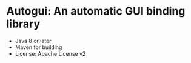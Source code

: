 # Autogui: An automatic GUI binding library

* Java 8 or later
* Maven for building
* License: Apache License v2

